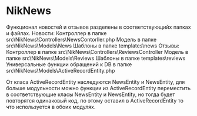 # NikNews
Функционал новостей и отзывов разделены в соответствующийх папках и файлах.
Новости:
  Контроллер в папке src\NikNews\Controllers\NewsContorller.php
  Модель в папке src\NikNews\Models\News
  Шаблоны в папке  templates\news
Отзывы:
  Контроллер в папке src\NikNews\Controllers\ReviewsController
  Модель в папке src\NikNews\Models\Reviews
  Шаблоны в папке templates\reviews
Универсальные функции обращений к DB в папке src\NikNews\Models\ActiveRecordEntity.php

От класа ActiveRecordEntity наследуются NewsEntity и NewsEntity, для больше модульности можно функции из ActiveRecordEntity переместить в соответствующие класы NewsEntity и NewsEntity,
но тогда будет повторятся одинаковый код, по этому оставил в ActiveRecordEntity то что используется в обоих модулях.
